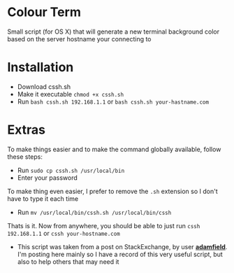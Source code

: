 Colour Term
===========

Small script (for OS X) that will generate a new terminal background color based on the server hostname your connecting to


Installation
============

* Download cssh.sh
* Make it executable `chmod +x cssh.sh`
* Run `bash cssh.sh 192.168.1.1` or `bash cssh.sh your-hastname.com`

Extras
======
To make things easier and to make the command globally available, follow these steps:
* Run `sudo cp cssh.sh /usr/local/bin`
* Enter your password

To make thing even easier, I prefer to remove the `.sh` extension so I don't have to type it each time
* Run `mv /usr/local/bin/cssh.sh /usr/local/bin/cssh`

Thats is it. Now from anywhere, you should be able to just run `cssh 192.168.1.1` or `cssh your-hostname.com`


* This script was taken from a post on StackExchange, by user [**adamfield**](http://superuser.com/users/63588/adamfield). I'm posting here mainly so I have a record of this very useful script, but also to help others that may need it

